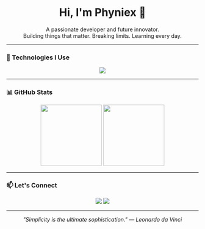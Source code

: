<h1 align="center">Hi, I'm Phyniex 👋</h1>

<p align="center">
  A passionate developer and future innovator. <br/>
  Building things that matter. Breaking limits. Learning every day.
</p>

---

### 🔧 Technologies I Use

<p align="center">
  <img src="https://skillicons.dev/icons?i=html,css,js,ts,c++,nodejs,java,php,git" />
</p>

---

### 📊 GitHub Stats

<p align="center">
  <img src="https://github-readme-stats.vercel.app/api?username=Phyniex&show_icons=true&theme=github_dark&hide_border=true" height="160"/>
  <img src="https://github-readme-stats.vercel.app/api/top-langs/?username=Phyniex&layout=compact&theme=github_dark&hide_border=true" height="160"/>
</p>

---

### 📫 Let's Connect

<p align="center">
  <a href="mailto:helpdesk.omnicord@gmail.com"><img src="https://img.shields.io/badge/Email-0078D4?style=for-the-badge&logo=gmail&logoColor=white"/></a>
   <a href="https://twitter.com/omnicord"><img src="https://img.shields.io/badge/Twitter-1DA1F2?style=for-the-badge&logo=twitter&logoColor=white"/></a>
</p>

---

<p align="center"><i>"Simplicity is the ultimate sophistication." — Leonardo da Vinci</i></p>
